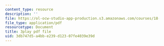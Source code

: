 ```yaml
---
content_type: resource
description: ''
file: https://ol-ocw-studio-app-production.s3.amazonaws.com/courses/18-01sc-single-variable-calculus-fall-2010/3db747d5a4bbe239d12307fe4039e39d_Bv9kVDcj7yo.pdf
file_type: application/pdf
resourcetype: Document
title: 3play pdf file
uid: 3db747d5-a4bb-e239-d123-07fe4039e39d
---
```

